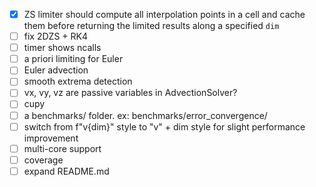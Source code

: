 - [x] ZS limiter should compute all interpolation points in a cell and cache them before returning the limited results along a specified `dim`
- [ ] fix 2DZS + RK4
- [ ] timer shows ncalls
- [ ] a priori limiting for Euler
- [ ] Euler advection
- [ ] smooth extrema detection
- [ ] vx, vy, vz are passive variables in AdvectionSolver?
- [ ] cupy
- [ ] a benchmarks/ folder. ex: benchmarks/error_convergence/
- [ ] switch from f"v{dim}" style to "v" + dim style for slight performance improvement
- [ ] multi-core support
- [ ] coverage
- [ ] expand README.md
